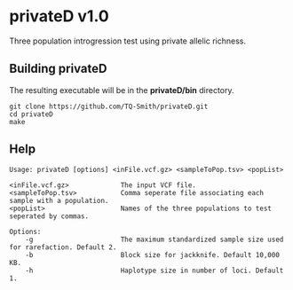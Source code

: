 # privateD v1.0

Three population introgression test using private allelic richness.

## Building privateD

The resulting executable will be in the **privateD/bin** directory.

```
git clone https://github.com/TQ-Smith/privateD.git 
cd privateD
make
```

## Help
```
Usage: privateD [options] <inFile.vcf.gz> <sampleToPop.tsv> <popList>

<inFile.vcf.gz>             The input VCF file.
<sampleToPop.tsv>           Comma seperate file associating each sample with a population.
<popList>                   Names of the three populations to test seperated by commas.

Options:
    -g                      The maximum standardized sample size used for rarefaction. Default 2.
    -b                      Block size for jackknife. Default 10,000 KB.
    -h                      Haplotype size in number of loci. Default 1.
```